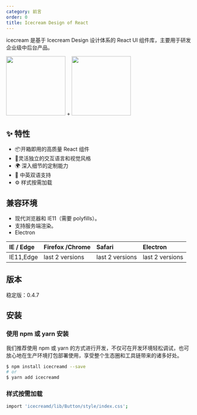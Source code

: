 ```yaml
---
category: 前言
order: 0
title: Icecream Design of React
---
```


icecream 是基于 Icecream Design 设计体系的 React UI 组件库，主要用于研发企业级中后台产品。

<img src="https://test-1253763202.cos.ap-shanghai.myqcloud.com/applications/icecream.png" width="160" style="box-shadow:none"/>
+
<img src="https://gw.alipayobjects.com/zos/antfincdn/aPkFc8Sj7n/method-draw-image.svg"
width="160" style="box-shadow:none"/>

## ✨ 特性

* 📦开箱即用的高质量 React 组件
* 🌈灵活独立的交互语言和视觉风格
* 🌍 深入细节的定制能力
* 🎨 中英双语支持
* ⚙️ 样式按需加载

## 兼容环境

* 现代浏览器和 IE11（需要 polyfills）。
* 支持服务端渲染。
* Electron


| IE / Edge | Firefox /Chrome | Safari          | Electron        |
| :-------- | :-------------- | :-------------- | :-------------- |
| IE11,Edge | last 2 versions | last 2 versions | last 2 versions |

## 版本

稳定版：0.4.7

## 安装

### 使用 npm 或 yarn 安装

我们推荐使用 npm 或 yarn 的方式进行开发，不仅可在开发环境轻松调试，也可放心地在生产环境打包部署使用，享受整个生态圈和工具链带来的诸多好处。

```bash
$ npm install icecreamd --save
# or
$ yarn add icecreamd
```

### 样式按需加载

```bash
import 'icecreamd/lib/Button/style/index.css';
```


